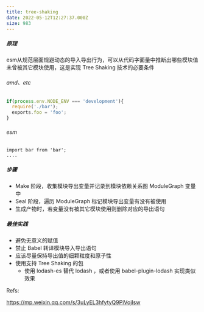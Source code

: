 ```yaml
---
title: tree-shaking
date: 2022-05-12T12:27:37.000Z
size: 983
---
```

##### 原理

esm从规范层面规避动态的导入导出行为，可以从代码字面量中推断出哪些模块值未曾被其它模块使用，这是实现 Tree Shaking 技术的必要条件

###### amd、etc

```js
if(process.env.NODE_ENV === 'development'){
  require('./bar');
  exports.foo = 'foo';
}
```

###### esm

```shell
import bar from 'bar';
....
```

#####  步骤

- Make 阶段，收集模块导出变量并记录到模块依赖关系图 ModuleGraph 变量中
- Seal 阶段，遍历 ModuleGraph 标记模块导出变量有没有被使用
- 生成产物时，若变量没有被其它模块使用则删除对应的导出语句

##### 最佳实践

- 避免无意义的赋值
- 禁止 Babel 转译模块导入导出语句
- 应该尽量保持导出值的细颗粒度和原子性
- 使用支持 Tree Shaking 的包
  - 使用 lodash-es 替代 lodash ，或者使用 babel-plugin-lodash 实现类似效果



Refs:

https://mp.weixin.qq.com/s/3uLyEL3hfytyQ9PiVojIsw

